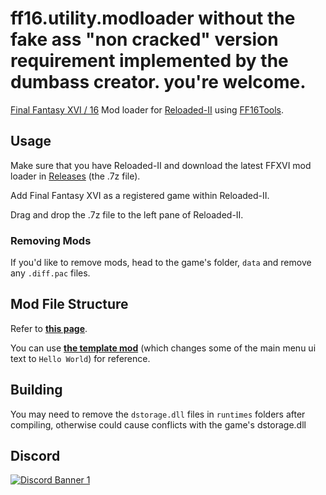 # ff16.utility.modloader without the fake ass "non cracked" version requirement implemented by the dumbass creator. you're welcome. 

[Final Fantasy XVI / 16](https://store.steampowered.com/app/2515020/FINAL_FANTASY_XVI/) Mod loader for [Reloaded-II](https://github.com/Reloaded-Project/Reloaded-II) using [FF16Tools](https://github.com/Nenkai/FF16Tools).

## Usage

Make sure that you have Reloaded-II and download the latest FFXVI mod loader in [Releases](https://github.com/Nenkai/ff16.utility.modloader/releases) (the .7z file).

Add Final Fantasy XVI as a registered game within Reloaded-II.

Drag and drop the .7z file to the left pane of Reloaded-II.

### Removing Mods

If you'd like to remove mods, head to the game's folder, `data` and remove any `.diff.pac` files.

## Mod File Structure

Refer to [**this page**](https://nenkai.github.io/ffxvi-modding/modding/creating_mods/).

You can use [**the template mod**](https://github.com/Nenkai/ff16.utility.modloader/releases/download/1.0.1/ff16.template.helloworld.zip) (which changes some of the main menu ui text to `Hello World`) for reference.

## Building

You may need to remove the `dstorage.dll` files in `runtimes` folders after compiling, otherwise could cause conflicts with the game's dstorage.dll

## Discord

<a href="https://discord.gg/D7jhUDfYZh">
  <img src="https://discordapp.com/api/guilds/1284918645675397140/widget.png?style=banner2" alt="Discord Banner 1"/>
</a>
